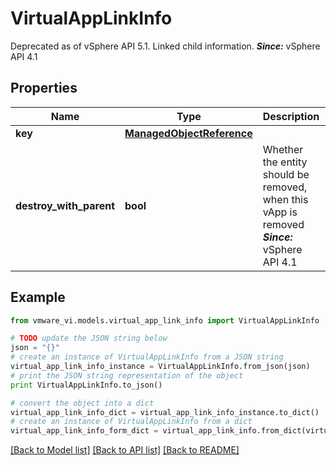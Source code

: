 # VirtualAppLinkInfo

Deprecated as of vSphere API 5.1.  Linked child information.  ***Since:*** vSphere API 4.1 

## Properties
Name | Type | Description | Notes
------------ | ------------- | ------------- | -------------
**key** | [**ManagedObjectReference**](ManagedObjectReference.md) |  | 
**destroy_with_parent** | **bool** | Whether the entity should be removed, when this vApp is removed  ***Since:*** vSphere API 4.1  | [optional] 

## Example

```python
from vmware_vi.models.virtual_app_link_info import VirtualAppLinkInfo

# TODO update the JSON string below
json = "{}"
# create an instance of VirtualAppLinkInfo from a JSON string
virtual_app_link_info_instance = VirtualAppLinkInfo.from_json(json)
# print the JSON string representation of the object
print VirtualAppLinkInfo.to_json()

# convert the object into a dict
virtual_app_link_info_dict = virtual_app_link_info_instance.to_dict()
# create an instance of VirtualAppLinkInfo from a dict
virtual_app_link_info_form_dict = virtual_app_link_info.from_dict(virtual_app_link_info_dict)
```
[[Back to Model list]](../README.md#documentation-for-models) [[Back to API list]](../README.md#documentation-for-api-endpoints) [[Back to README]](../README.md)


